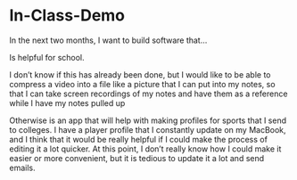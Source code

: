 # In-Class-Demo

In the next two months, I want to build software that…

Is helpful for school.

I don’t know if this has already been done, but I would like to be able to compress a video into a file like a picture that I can put into my notes, so that I can take screen recordings of my notes and have them as a reference while I have my notes pulled up

Otherwise is an app that will help with making profiles for sports that I send to colleges. I have a player profile that I constantly update on my MacBook, and I think that it would be really helpful if I could make the process of editing it a lot quicker. At this point, I don’t really know how I could make it easier or more convenient, but it is tedious to update it a lot and send emails.